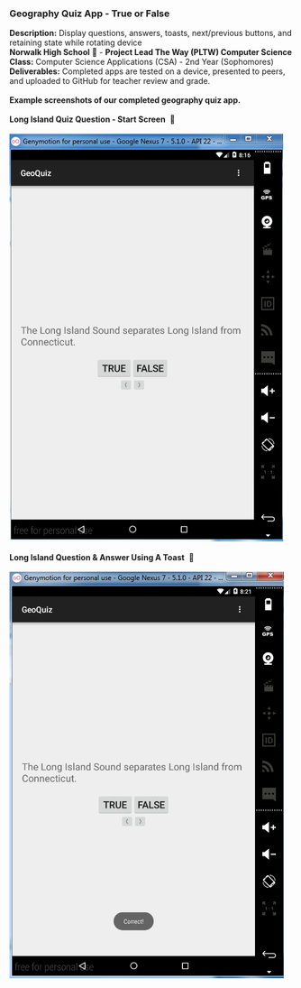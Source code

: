 ### Geography Quiz App - True or False<br>
<b>Description:</b> Display questions, answers, toasts, next/previous buttons, and retaining state while rotating device<br>
<b>Norwalk High School</b> :school: - <b>Project Lead The Way (PLTW) Computer Science</b><br>
<b>Class:</b> Computer Science Applications (CSA) - 2nd Year (Sophomores)<br>
<b>Deliverables:</b> Completed apps are tested on a device, presented to peers, and uploaded to GitHub for teacher review and grade.   
<br>
<b>Example screenshots of our completed geography quiz app.</b><br><br>
<b>Long Island Quiz Question - Start Screen</b>&nbsp;&nbsp;:sunflower:<br><br>
![Alt text](https://github.com/vpluma/geoquiz/blob/master/screenshots/longisland.png "Long Island Question")
<br><br>
<b>Long Island Question & Answer Using A Toast</b>&nbsp;&nbsp;:tropical_fish:<br><br>
![Alt text](https://github.com/vpluma/geoquiz/blob/master/screenshots/longisland_toast.png "Long Island Question & Answer")


